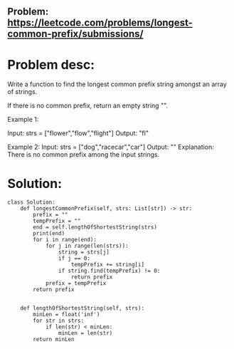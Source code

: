 ## Problem: https://leetcode.com/problems/longest-common-prefix/submissions/

# Problem desc:

Write a function to find the longest common prefix string amongst an array of strings.

If there is no common prefix, return an empty string "".

 

Example 1:

Input: strs = ["flower","flow","flight"]
Output: "fl"

Example 2:
Input: strs = ["dog","racecar","car"]
Output: ""
Explanation: There is no common prefix among the input strings.

# Solution: 

```
class Solution:
    def longestCommonPrefix(self, strs: List[str]) -> str:
        prefix = ""
        tempPrefix = ""
        end = self.lengthOfShortestString(strs)
        print(end)
        for i in range(end):
            for j in range(len(strs)):
                string = strs[j]
                if j == 0:
                    tempPrefix += string[i]
                if string.find(tempPrefix) != 0:
                    return prefix
            prefix = tempPrefix
        return prefix
    
    
    def lengthOfShortestString(self, strs):
        minLen = float('inf')
        for str in strs:
            if len(str) < minLen:
                minLen = len(str)
        return minLen
```